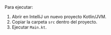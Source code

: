 Para ejecutar:
1. Abrir en IntelliJ un nuevo proyecto Kotlin/JVM.
2. Copiar la carpeta `src` dentro del proyecto.
3. Ejecutar `Main.kt`.
